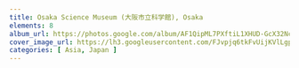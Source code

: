 ```yaml
---
title: Osaka Science Museum (大阪市立科学館), Osaka
elements: 8
album_url: https://photos.google.com/album/AF1QipML7PXftiL1XHUD-GcX32Ncaukpqj4AIEHOaDEF
cover_image_url: https://lh3.googleusercontent.com/FJvpjq6tkFvUijKVlLgpa5VSIu0W5utpYefrDGkg4jStl9an9Tw_hTgISBhA7EoDUKat7ySNSFawhxOf9J-MYxQn1u840u624Uy36o1MTlWmhpcWfM2oQkbdR1VjRPACUJ4D1MiQ7ZLuMI8SFqGcn5wMjqVV78Pb039w1JNVA4QKu1CCwVieWo6AFfMrjvIW8dnTk-lSJ1FwKix-oXpCRDFGOTKeBf9S0hWjNYy_GVsHgC3dUIxTHBikw0eWcw2hxqmtN7ecM46r2tN7SwtpSPMKDup_d6sCrauJM-CFyayPIR0ZofMpqcFwG1kMIupALhoAMcSAKm4QLmSEbhMhJeaNPGNfWqnQnhPIlgM6r0QqER2IRKB9TUlW1SPORzmnR_IoQy3rGzLIiRxpnWwu772O_d9XSM-l-SUggOYfn6pL2yym_MoYZOeCbXu3MJLEVbh1DIlRLYzlQoiYQfHHAI0TWadI-jJt0jPUg7KADmc8_0Xh3DjB2i26izFihLVL5vIe69SCbGU9gsBHClSUE_i5OegJdMRfO1VWFTPKuZBShOOMVaGPva78nfw858D7enCHce10S6wKts5v3spGxgbD8uUiWNeFTlGhFVZbi33RI2ckmJ8385UVK-tup_vaOGUPenuXgOjskB3njo4TVwGelA=s195-p-k-no
categories: [ Asia, Japan ]
---
```

